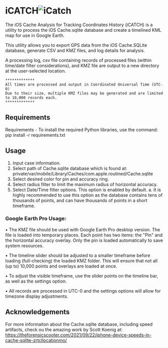 
# iCATCH![iCatch](https://github.com/user-attachments/assets/38d5845a-e9d0-4bf7-9ce2-7b924dbac34e)

The iOS Cache Analysis for Tracking Coordinates History (iCATCH) is a utility to process the iOS Cache.sqlite database and create a timelined KML map for use in Google Earth.


This utility allows you to export GPS data from the iOS Cache.SQLite database, generate CSV and KMZ files, and log details for analysis.

A processing log, csv file containing records of processed files (within time/date filter considerations), and KMZ file are output to a new directory at the user-selected location.

    
    *************
    All times are processed and output in Coordinated Universal Time (UTC-0)
    Due to their size, multiple KMZ files may be generated and are limited to 10,000 records each.
    *************
    


## Requirements

Requirements - To install the required Python libraries, use the command: pip install -r requirements.txt
## Usage

1.	Input case information.
2.	Select path of Cache.sqlite database which is found at: private/var/mobile/Library/Caches/com.apple.routined/Cache.sqlite
3.	Select desired color for pin and accuracy ring.
4.	Select radius filter to limit the maximum radius of horizontal accuracy.
5.	Select Date/Time filter options. This option is enabled by default. 
a.	It is highly recommended to use this option as the database contains tens of thousands of points, and can have thousands of points in a short timeframe.

### Google Earth Pro Usage:
•	The KMZ file should be used with Google Earth Pro desktop version. The file is loaded into temporary places. Each point has two items: the "Pin" and the horizontal accuracy overlay. Only the pin is loaded automatically to save system resources.

•	The timeline slider should be adjusted to a smaller timeframe before loading (full-checking) the loaded KMZ folder. This will ensure that not all (up to) 10,000 points and overlays are loaded at once.

•	To adjust the visible timeframe, use the slider points on the timeline bar, as well as the settings option.

•	All records are processed in UTC-0 and the settings options will allow for timezone display adjustments.

## Acknowledgements
For more informaiton about the Cache.sqlite database, including speed artifacts, check ou the amazing work by Scott Koenig at: https://theforensicscooter.com/2021/09/22/iphone-device-speeds-in-cache-sqlite-zrtcllocationmo/
